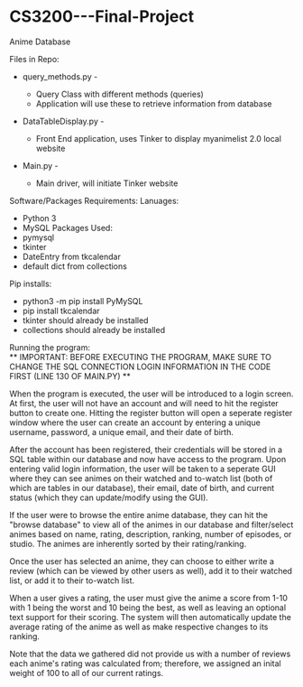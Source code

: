 # CS3200---Final-Project
Anime Database

Files in Repo:
* query_methods.py -
  * Query Class with different methods (queries)
  * Application will use these to retrieve information from database
 
* DataTableDisplay.py -
  * Front End application, uses Tinker to display myanimelist 2.0 local website

* Main.py -
  * Main driver, will initiate Tinker website

Software/Packages Requirements:
  Lanuages: 
  * Python 3
  * MySQL
  Packages Used:
  * pymysql
  * tkinter
  * DateEntry from tkcalendar
  * default dict from collections
 
Pip installs:
  * python3 -m pip install PyMySQL
  * pip install tkcalendar
  * tkinter should already be installed
  * collections should already be installed
 
 
Running the program: <br/>
** IMPORTANT: BEFORE EXECUTING THE PROGRAM, MAKE SURE TO CHANGE THE SQL CONNECTION LOGIN INFORMATION IN THE CODE FIRST (LINE 130 OF MAIN.PY) ** <br/>
<p>  When the program is executed, the user will be introduced to a login screen. At first, the user will not have an account and will need to hit the register button to create one. Hitting the register button will open a seperate register window where the user can create an account by entering a unique username, password, a unique email, and their date of birth. <p/>
<p>  After the account has been registered, their credentials will be stored in a SQL table within our database and now have access to the program. Upon entering valid login information, the user will be taken to a seperate GUI where they can see animes on their watched and to-watch list (both of which are tables in our database), their email, date of birth, and current status (which they can update/modify using the GUI). <p/>
<p>  If the user were to browse the entire anime database, they can hit the "browse database" to view all of the animes in our database and filter/select animes based on name, rating, description, ranking, number of episodes, or studio. The animes are inherently sorted by their rating/ranking. <p/>
<p>  Once the user has selected an anime, they can choose to either write a review (which can be viewed by other users as well), add it to their watched list, or add it to their to-watch list. <p/>
<p> When a user gives a rating, the user must give the anime a score from 1-10 with 1 being the worst and 10 being the best, as well as leaving an optional text support for their scoring. The system will then automatically update the average rating of the anime as well as make respective changes to its ranking. <p/>
<p> Note that the data we gathered did not provide us with a number of reviews each anime's rating was calculated from; therefore, we assigned an inital weight of 100 to all of our current ratings. <p/>

